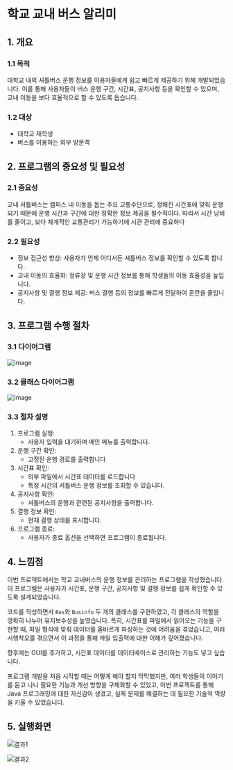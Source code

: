 # 학교 교내 버스 알리미

## 1. 개요
### 1.1 목적
대학교 내의 셔틀버스 운행 정보를 이용자들에게 쉽고 빠르게 제공하기 위해 개발되었습니다. 이를 통해 사용자들이 버스 운행 구간, 시간표, 공지사항 등을 확인할 수 있으며, 교내 이동을 보다 효율적으로 할 수 있도록 돕습니다.
### 1.2 대상
* 대학교 재학생
* 버스를 이용하는 외부 방문객

## 2. 프로그램의 중요성 및 필요성
### 2.1 중요성
교내 셔틀버스는 캠퍼스 내 이동을 돕는 주요 교통수단으로, 정해진 시간표에 맞춰 운행되기 때문에 운행 시간과 구간에 대한 정확한 정보 제공을 필수적이다. 따라서 시간 낭비를 줄이고, 보다 체계적인 교통관리가 가능하기에 시관 관리에 중요하다
### 2.2 필요성
* 정보 접근성 향상: 사용자가 언제 어디서든 셔틀버스 정보를 확인할 수 있도록 합니다.
* 교내 이동의 효율화: 정류장 및 운행 시간 정보를 통해 학생들의 이동 효율성을 높입니다.
* 공지사항 및 결행 정보 제공: 버스 결행 등의 정보를 빠르게 전달하여 혼란을 줄입니다.

## 3. 프로그램 수행 절차
### 3.1 다이어그램
![image](https://github.com/user-attachments/assets/9af83393-89a3-4477-9c76-8c5e76770a0f)

### 3.2 클래스 다이어그램
![image](https://github.com/user-attachments/assets/329544e6-74f9-4571-8670-22bffb80e324)

### 3.3 절차 설명
1. 프로그램 실행:
    * 사용자 입력을 대기하며 메인 메뉴를 출력합니다.
2. 운행 구간 확인:
    * 고정된 운행 경로를 출력합니다
3. 시간표 확인:
    * 외부 파일에서 시간표 데이터를 로드합니다
    * 특정 시간의 셔틀버스 운행 정보를 조회할 수 있습니다.
4. 공지사항 확인:
    * 셔틀버스의 운행과 관련된 공지사항을 출력합니다.
5. 결행 정보 확인:
    * 현재 결행 상태를 표시합니다.
6. 프로그램 종료:
    * 사용자가 종료 옵션을 선택하면 프로그램이 종료됩니다.

## 4. 느낌점
이번 프로젝트에서는 학교 교내버스의 운행 정보를 관리하는 프로그램을 작성했습니다. 이 프로그램은 사용자가 시간표, 운행 구간, 공지사항 및 결행 정보를 쉽게 확인할 수 있도록 설계되었습니다.

코드를 작성하면서 `Bus`와 `Businfo` 두 개의 클래스를 구현하였고, 각 클래스의 역할을 명확히 나누어 유지보수성을 높였습니다. 특히, 시간표를 파일에서 읽어오는 기능을 구현할 때, 파일 형식에 맞춰 데이터를 올바르게 파싱하는 것에 어려움을 겪었습니고, 여러 시행착오를 겪으면서 이 과정을 통해 파일 입출력에 대한 이해가 깊어졌습니다.

향후에는 GUI를 추가하고, 시간표 데이터를 데이터베이스로 관리하는 기능도 넣고 싶습니다.

프로그램 개발을 처음 시작할 때는 어떻게 해야 할지 막막했지만, 여러 학생들의 이야기를 듣고 나니 필요한 기능과 개선 방향을 구체화할 수 있었고, 이번 프로젝트를 통해  Java 프로그래밍에 대한 자신감이 생겼고, 실제 문제를 해결하는 데 필요한 기술적 역량을 키울 수 있었습니다.


## 5. 실행화면

![결과1](https://github.com/user-attachments/assets/542e2721-dcfb-46ae-9a36-b78fc6e6cde4)

![결과2](https://github.com/user-attachments/assets/a2941f2c-f939-4c5d-b4c2-85bb3f9df500)
